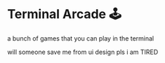 # Terminal Arcade 🕹️

a bunch of games that you can play in the terminal

will someone save me from ui design pls i am TIRED